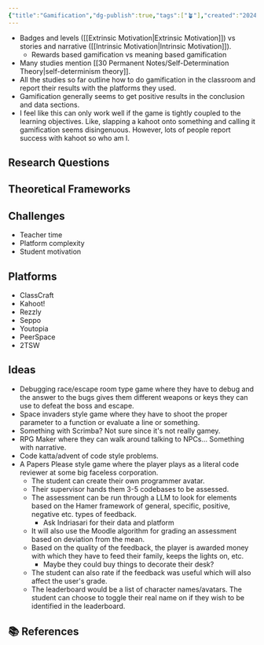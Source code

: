 ```yaml
---
{"title":"Gamification","dg-publish":true,"tags":["🪴"],"created":"2024-08-30","modified":"2024-09-13","permalink":"/30-permanent-notes/gamification/","dgPassFrontmatter":true,"updated":"2024-09-13"}
---
```



- Badges and levels ([[Extrinsic Motivation\|Extrinsic Motivation]]) vs stories and narrative ([[Intrinsic Motivation\|Intrinsic Motivation]]).
    - Rewards based gamification vs meaning based gamification
- Many studies mention [[30 Permanent Notes/Self-Determination Theory\|self-determinism theory]].
- All the studies so far outline how to do gamification in the classroom and report their results with the platforms they used.
- Gamification generally seems to get positive results in the conclusion and data sections.
- I feel like this can only work well if the game is tightly coupled to the learning objectives. Like, slapping a kahoot onto something and calling it gamification seems disingenuous. However, lots of people report success with kahoot so who am I.

## Research Questions

## Theoretical Frameworks

## Challenges

- Teacher time
- Platform complexity
- Student motivation

## Platforms

- ClassCraft
- Kahoot!
- Rezzly
- Seppo
- Youtopia
- PeerSpace
- 2TSW

## Ideas

- Debugging race/escape room type game where they have to debug and the answer to the bugs gives them different weapons or keys they can use to defeat the boss and escape.
- Space invaders style game where they have to shoot the proper parameter to a function or evaluate a line or something.
- Something with Scrimba? Not sure since it's not really gamey.
- RPG Maker where they can walk around talking to NPCs... Something with narrative.
- Code katta/advent of code style problems.
- A Papers Please style game where the player plays as a literal code reviewer at some big faceless corporation.
    - The student can create their own programmer avatar.
    - Their supervisor hands them 3-5 codebases to be assessed.
    - The assessment can be run through a LLM to look for elements based on the Hamer framework of general, specific, positive, negative etc. types of feedback.
        - Ask Indriasari for their data and platform
    - It will also use the Moodle algorithm for grading an assessment based on deviation from the mean.
    - Based on the quality of the feedback, the player is awarded money with which they have to feed their family, keeps the lights on, etc.
        - Maybe they could buy things to decorate their desk?
    - The student can also rate if the feedback was useful which will also affect the user's grade.
    - The leaderboard would be a list of character names/avatars. The student can choose to toggle their real name on if they wish to be identified in the leaderboard.

## 📚 References
